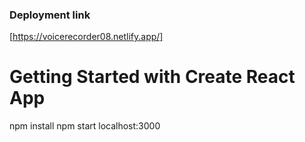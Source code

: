 
### Deployment link

 [https://voicerecorder08.netlify.app/]

# Getting Started with Create React App

npm install
npm start
localhost:3000



